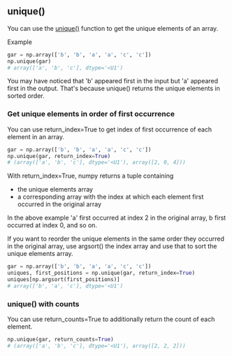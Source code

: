 ## unique()

You can use the [unique()](https://numpy.org/doc/stable/reference/generated/numpy.unique.html) function to get the unique elements of an array.

Example
```python
gar = np.array(['b', 'b', 'a', 'a', 'c', 'c'])
np.unique(gar)
# array(['a', 'b', 'c'], dtype='<U1')
```

You may have noticed that 'b' appeared first in the input but 'a' appeared first in the output. That's because unique() returns the unique elements in sorted order.

### Get unique elements in order of first occurrence

You can use return_index=True to get index of first occurrence of each element in an array.
```python
gar = np.array(['b', 'b', 'a', 'a', 'c', 'c'])
np.unique(gar, return_index=True)
# (array(['a', 'b', 'c'], dtype='<U1'), array([2, 0, 4]))
```

With return_index=True, numpy returns a tuple containing 
- the unique elements array
- a corresponding array with the index at which each element first occurred in the original array

In the above example 'a' first occurred at index 2 in the original array, b first occurred at index 0, and so on.

If you want to reorder the unique elements in the same order they occurred in the original array, use argsort() the index array and use that to sort the unique elements array. 

```python
gar = np.array(['b', 'b', 'a', 'a', 'c', 'c'])
uniques, first_positions = np.unique(gar, return_index=True)
uniques[np.argsort(first_positions)]
# array(['b', 'a', 'c'], dtype='<U1')
```

### unique() with counts

You can use return_counts=True to additionally return the count of each element.

```python
np.unique(gar, return_counts=True)
# (array(['a', 'b', 'c'], dtype='<U1'), array([2, 2, 2]))
```
